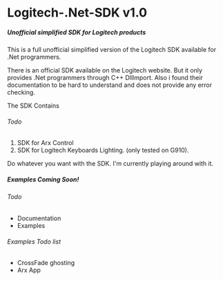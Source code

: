 # Logitech-.Net-SDK v1.0
<h5>Unofficial simplified SDK for Logitech products</h5>

This is a full unofficial simplified version of the Logitech SDK available for .Net programmers.

There is an official SDK available on the Logitech website. But it only provides .Net programmers through C++ DllImport.
Also i found their documentation to be hard to understand and does not provide any error checking.

The SDK Contains

<h6>Todo</h6>
<ol>
  <li>SDK for Arx Control</li>
  <li>SDK for Logitech Keyboards Lighting. (only tested on G910).</li>
</ol>

Do whatever you want with the SDK. I'm currently playing around with it.

<h5>Examples Coming Soon!</h5>

<h6>Todo</h6>
<ul>
  <li>Documentation</li>
  <li>Examples</li>
</ul>

<h6>Examples Todo list</h6>
<ul>
  <li>CrossFade ghosting</li>
  <li>Arx App</li>
</ul>
